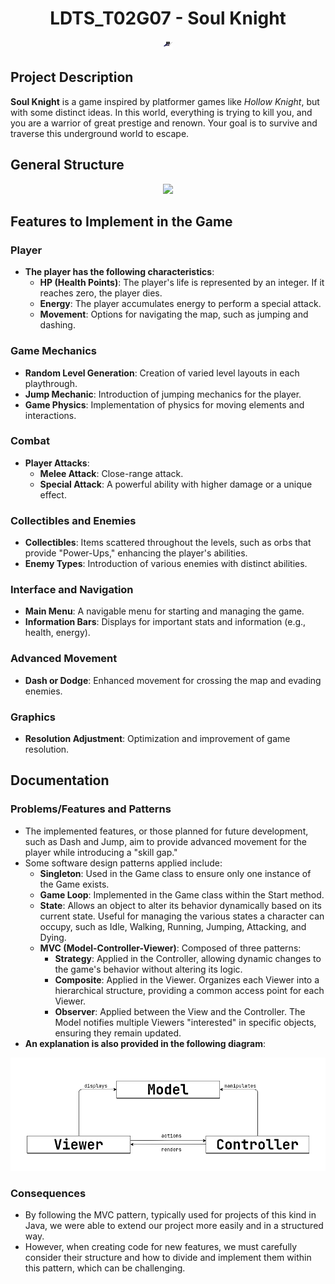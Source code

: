 <h1 align="center">
  LDTS_T02G07 - Soul Knight
</h1>

<p align="center">
  <img src="mockups/mockupIdle.png"/>
</p>

## Project Description
**Soul Knight** is a game inspired by platformer games like *Hollow Knight*, but with some distinct ideas. In this world, everything is trying to kill you, and you are a warrior of great prestige and renown. Your goal is to survive and traverse this underground world to escape.

## General Structure
<p align="center">
  <img src="resources/uml/class/structure.png"/>
</p>

## Features to Implement in the Game

### Player
- **The player has the following characteristics**:
    - **HP (Health Points)**: The player's life is represented by an integer. If it reaches zero, the player dies.
    - **Energy**: The player accumulates energy to perform a special attack.
    - **Movement**: Options for navigating the map, such as jumping and dashing.

### Game Mechanics
- **Random Level Generation**: Creation of varied level layouts in each playthrough.
- **Jump Mechanic**: Introduction of jumping mechanics for the player.
- **Game Physics**: Implementation of physics for moving elements and interactions.

### Combat
- **Player Attacks**:
    - **Melee Attack**: Close-range attack.
    - **Special Attack**: A powerful ability with higher damage or a unique effect.

### Collectibles and Enemies
- **Collectibles**: Items scattered throughout the levels, such as orbs that provide "Power-Ups," enhancing the player's abilities.
- **Enemy Types**: Introduction of various enemies with distinct abilities.

### Interface and Navigation
- **Main Menu**: A navigable menu for starting and managing the game.
- **Information Bars**: Displays for important stats and information (e.g., health, energy).

### Advanced Movement
- **Dash or Dodge**: Enhanced movement for crossing the map and evading enemies.

### Graphics
- **Resolution Adjustment**: Optimization and improvement of game resolution.

## Documentation

### Problems/Features and Patterns
- The implemented features, or those planned for future development, such as Dash and Jump, aim to provide advanced movement for the player while introducing a "skill gap."
- Some software design patterns applied include:
    - **Singleton**: Used in the Game class to ensure only one instance of the Game exists.
    - **Game Loop**: Implemented in the Game class within the Start method.
    - **State**: Allows an object to alter its behavior dynamically based on its current state. Useful for managing the various states a character can occupy, such as Idle, Walking, Running, Jumping, Attacking, and Dying.
    - **MVC (Model-Controller-Viewer)**: Composed of three patterns:
      - **Strategy**: Applied in the Controller, allowing dynamic changes to the game's behavior without altering its logic.
      - **Composite**: Applied in the Viewer. Organizes each Viewer into a hierarchical structure, providing a common access point for each Viewer.
      - **Observer**: Applied between the View and the Controller. The Model notifies multiple Viewers "interested" in specific objects, ensuring they remain updated. 
- **An explanation is also provided in the following diagram**:
<p align="center">
  <img src="uml/mvc.png"/>
</p>

### Consequences
- By following the MVC pattern, typically used for projects of this kind in Java, we were able to extend our project more easily and in a structured way.
- However, when creating code for new features, we must carefully consider their structure and how to divide and implement them within this pattern, which can be challenging.
    